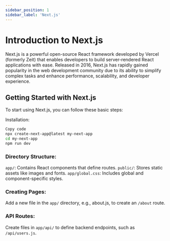 ```yaml
---
sidebar_position: 1
sidebar_label: 'Next.js'
---
```


# Introduction to Next.js

Next.js is a powerful open-source React framework developed by Vercel (formerly Zeit) that enables developers to build server-rendered React applications with ease. Released in 2016, Next.js has rapidly gained popularity in the web development community due to its ability to simplify complex tasks and enhance performance, scalability, and developer experience.

## Getting Started with Next.js
To start using Next.js, you can follow these basic steps:

Installation:

```bash
Copy code
npx create-next-app@latest my-next-app
cd my-next-app
npm run dev
```

### Directory Structure:

`app/`: Contains React components that define routes.
`public/`: Stores static assets like images and fonts.
`app/global.css`: Includes global and component-specific styles.

### Creating Pages:

Add a new file in the `app/` directory, e.g., about.js, to create an `/about` route.

### API Routes:

Create files in `app/api/` to define backend endpoints, such as `/api/users.js`.
